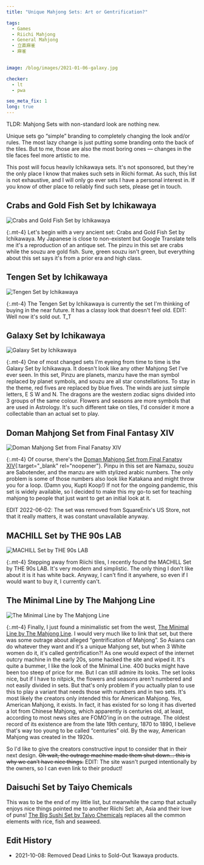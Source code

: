```yaml
---
title: "Unique Mahjong Sets: Art or Gentrification?"

tags:
  - Games
  - Riichi Mahjong
  - General Mahjong
  - 立直麻雀
  - 麻雀
  

image: /blog/images/2021-01-06-galaxy.jpg

checker:
  - lt
  - pwa

seo_meta_fix: 1
long: true
---
```

TLDR: Mahjong Sets with non-standard look are nothing new.

Unique sets go “simple” branding to completely changing the look and/or rules.
The most lazy change is just putting some branding onto the back of the tiles.
But to me, those are also the most boring ones — changes in the tile faces feel more artistic to me.
<!--more-->

This post will focus heavily Ichikawaya sets.
It's not sponsored, but they're the only place I know that makes such sets in Riichi format.
As such, this list is not exhaustive, and I will only go ever sets I have a personal interest in.
If you know of other place to reliably find such sets, please get in touch.

## Crabs and Gold Fish Set by Ichikawaya

<picture>
  <source srcset="{{ '/blog/images/2021-01-06-kingyo.avif' | absolute_url }}" type="image/avif">
  <source srcset="{{ '/blog/images/2021-01-06-kingyo.webp' | absolute_url }}" type="image/webp">
  <img loading="lazy" src="{{ '/blog/images/2021-01-06-kingyo.jpg' | absolute_url }}" alt="Crabs and Gold Fish Set by Ichikawaya">
</picture>

{:.mt-4}
Let's begin with a very ancient set: Crabs and Gold Fish Set by Ichikawaya.
My Japanese is close to non-existent but Google Translate tells me it's a reproduction of an antique set.
The pinzu in this set are crabs while the souzu are gold fish.
Sure, green souzu isn't green, but everything about this set says it's from a prior era and high class.

## Tengen Set by Ichikawaya

<picture>
  <source srcset="{{ '/blog/images/2021-01-06-tengen.avif' | absolute_url }}" type="image/avif">
  <source srcset="{{ '/blog/images/2021-01-06-tengen.webp' | absolute_url }}" type="image/webp">
  <img loading="lazy" src="{{ '/blog/images/2021-01-06-tengen.jpg' | absolute_url }}" alt="Tengen Set by Ichikawaya">
</picture>

{:.mt-4}
The Tengen Set by Ichikawaya is currently the set I'm thinking of buying in the near future.
It has a classy look that doesn't feel old.
EDIT: Well now it's sold out. T_T

## Galaxy Set by Ichikawaya

<picture>
  <source srcset="{{ '/blog/images/2021-01-06-galaxy.avif' | absolute_url }}" type="image/avif">
  <source srcset="{{ '/blog/images/2021-01-06-galaxy.webp' | absolute_url }}" type="image/webp">
  <img loading="lazy" src="{{ '/blog/images/2021-01-06-galaxy.jpg' | absolute_url }}" alt="Galaxy Set by Ichikawaya">
</picture>

{:.mt-4}
One of most changed sets I'm eyeing from time to time is the Galaxy Set by Ichikawaya.
It doesn't look like any other Mahjong Set I've ever seen.
In this set, Pinzu are planets, manzu have the man symbol replaced by planet symbols, and souzu are all star constellations.
To stay in the theme, red fives are replaced by blue fives.
The winds are just simple letters, E S W and N.
The dragons are the western zodiac signs divided into 3 groups of the same colour.
Flowers and seasons are more symbols that are used in Astrology.
It's such different take on tiles, I'd consider it more a collectable than an actual set to play.

## Doman Mahjong Set from Final Fantasy XIV

<picture>
  <source srcset="{{ '/blog/images/2021-01-06-doman.avif' | absolute_url }}" type="image/avif">
  <source srcset="{{ '/blog/images/2021-01-06-doman.webp' | absolute_url }}" type="image/webp">
  <img loading="lazy" src="{{ '/blog/images/2021-01-06-doman.jpg' | absolute_url }}" alt="Doman Mahjong Set from Final Fanatsy XIV">
</picture>

{:.mt-4}
Of course, there's the [Doman Mahjong Set from Final Fanatsy XIV](https://store.eu.square-enix-games.com/geo/ff14_doman_mahjong_tiles){:target="_blank" rel="noopener"}.
Pinpu in this set are Namazu, souzu are Sabotender, and the manzu are with stylized arabic numbers.
The only problem is some of those numbers also look like Katakana and might throw you for a loop. (Damn you, Kupti Koop!)
If not for the ongoing pandemic, this set is widely available, so I decided to make this my go-to set for teaching mahjong to people that just want to get an initial look at it.

EDIT 2022-06-02: The set was removed from SquareEnix's US Store, not that it really matters, it was constant unavailable anyway.

## MACHILL Set by THE 90s LAB

<picture>
  <source srcset="{{ '/blog/images/2021-01-06-machill.avif' | absolute_url }}" type="image/avif">
  <source srcset="{{ '/blog/images/2021-01-06-machill.webp' | absolute_url }}" type="image/webp">
  <img loading="lazy" src="{{ '/blog/images/2021-01-06-machill.jpg' | absolute_url }}" alt="MACHILL Set by THE 90s LAB">
</picture>

{:.mt-4}
Stepping away from Riichi tiles, I recently found the MACHILL Set by THE 90s LAB.
It's very modern and simplistic.
The only thing I don't like about it is it has white back.
Anyway, I can't find it anywhere, so even if I would want to buy it, I currently can't.

## The Minimal Line by The Mahjong Line

<picture>
  <source srcset="{{ '/blog/images/2021-01-06-minimal.avif' | absolute_url }}" type="image/avif">
  <source srcset="{{ '/blog/images/2021-01-06-minimal.webp' | absolute_url }}" type="image/webp">
  <img loading="lazy" src="{{ '/blog/images/2021-01-06-minimal.jpg' | absolute_url }}" alt="The Minimal Line by The Mahjong Line">
</picture>

{:.mt-4}
Finally, I just found a minimalistic set from the west,
[The Minimal Line by The Mahjong Line](https://themahjongline.com/collections/the-minimal-line).
I would very much like to link that set, but there was some outrage about alleged “gentrification of Mahjong”.
So Asians can do whatever they want and it's a unique Mahjong set, but when 3 White women do it, it's called gentrification?!
As one would expect of the internet outcry machine in the early 20s, some hacked the site and wiped it.
It's quite a bummer, I like the look of the Minimal Line.
400 bucks might have been too steep of price for me.
But I can still admire its looks.
The set looks nice, but if I have to nitpick, the flowers and seasons aren't numbered and not easily divided in sets.
But that's only problem if you actually plan to use this to play a variant that needs those with numbers and in two sets.
It's most likely the creators only intended this for American Mahjong.
Yes, American Mahjong, it exists.
In fact, it has existed for so long it has diverted a lot from Chinese Mahjong, which apparently is centuries old, at least, according to most news sites are FOMO'ing in on the outrage.
The oldest record of its existence are from the late 19th century, 1870 to 1890, I believe that's way too young to be called “centuries” old.
By the way, American Mahjong was created in the 1920s.

So I'd like to give the creators constructive input to consider that in their next design.
~~Oh wait, the outrage machine made them shut down… this is why we can't have nice things.~~
EDIT: The site wasn't purged intentionally by the owners, so I can even link to their product!

## Daisuchi Set by Taiyo Chemicals

This was to be the end of my little list, but meanwhile the camp that actually enjoys nice things pointed me to another Riichi Set: ah, Asia and their love of puns!
[The Big Sushi Set by Taiyo Chemicals](https://www.amazon.co.jp/-/en/Mahjong-Tiles-Daisuchi-Ponguan-Margun/dp/B008GRZUYU) replaces all the common elements with rice, fish and seaweed.

## Edit History

- 2021-10-08: Removed Dead Links to Sold-Out 1kawaya products.
